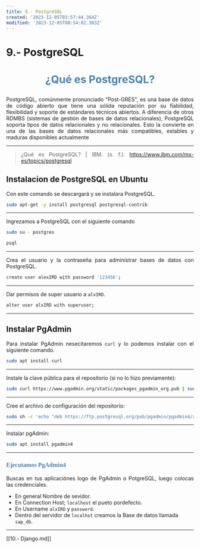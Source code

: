 ```yaml
---
title: 9.- PostgreSQL
created: '2023-12-05T03:57:44.364Z'
modified: '2023-12-05T08:54:02.383Z'
---
```


# 9.- PostgreSQL

<style>
p {
  text-align: justify;
}
h3 {
  font-family: 'Times New Roman', serif;
  color: SteelBlue;
}
.tit {
    text-align: center; 
    color: SteelBlue;
}
img {
  width:80%;
}
</style>

# <p class="tit">¿Qué es PostgreSQL? </p>

PostgreSQL, comúnmente pronunciado "Post-GRES", es una base de datos de código abierto que tiene una sólida reputación por su fiabilidad, flexibilidad y soporte de estándares técnicos abiertos. A diferencia de otros RDMBS (sistemas de gestión de bases de datos relacionales), PostgreSQL soporta tipos de datos relacionales y no relacionales. Esto la convierte en una de las bases de datos relacionales más compatibles, estables y maduras disponibles actualmente

---
>¿Qué es PostgreSQL? | IBM. (s. f.). https://www.ibm.com/mx-es/topics/postgresql 

## **Instalacion de PostgreSQL en Ubuntu**

Con este comando se descargará y se instalara PostgreSQL.

```bash
sudo apt-get -y install postgresql postgresql-contrib
```
---
Ingrezamos a PostgreSQL con el siguiente comando 
```bash
sudo su - postgres

psql
```
---
Crea el usuario y la contraseña para administrar bases de datos  con PostgreSQL. 
```bash
create user alexIRD with password '123456';
```
---
Dar permisos de super usuario a `alxIRD`.
```bash
alter user alxIRD with superuser;
```
---

## **Instalar PgAdmin**
Para instalar PgAdmin nesecitaremos `curl` y lo podemos instalar con el siguiente comando. 

```bash
sudo apt install curl 
```
---
Instale la clave pública para el repositorio (si no lo hizo previamente):

```bash
sudo curl https://www.pgadmin.org/static/packages_pgadmin_org.pub | sudo apt-key add
```
---
Cree el archivo de configuración del repositorio:

```bash
sudo sh -c 'echo "deb https://ftp.postgresql.org/pub/pgadmin/pgadmin4/apt/$(lsb_release -cs) pgadmin4 main" > /etc/apt/sources.list.d/pgadmin4.list && apt update'
```
---
Instalar pgAdmin:
```bash
sudo apt install pgadmin4
```
---
### Ejecutamos PgAdmin4 
Buscas en tus aplicaciónes logo de PgAdmin o PotgreSQL, luego colocas las credenciales.

- En general Nombre de sevidor. 
- En Connection Host; `localhost`  el pueto pordefecto. 
- En Username `alxIRD` y `password`.
- Dentro del servidor de `localhot` creamos la Base de datos llamada `sap_db`.

---
[[10.- Django.md]]

